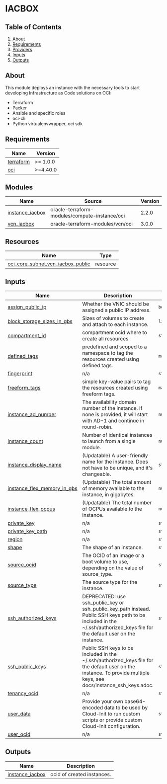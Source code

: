 # IACBOX

## Table of Contents

1. [About](#about)
2. [Requirements](#requirements)
3. [Providers](#Providers)
4. [Inputs](#inputs)
5. [Outputs](#outputs)

## About

This module deploys an instance with the necessary tools to start developing Infrastructure as Code solutions on OCI:

- Terraform
- Packer
- Ansible and specific roles
- oci-cli
- Python virtualenvwrapper, oci sdk

<!-- BEGIN_TF_DOCS -->

## Requirements

| Name | Version |
|------|---------|
| <a name="requirement_terraform"></a> [terraform](#requirement\_terraform) | >= 1.0.0 |
| <a name="requirement_oci"></a> [oci](#requirement\_oci) | >=4.40.0 |
## Modules

| Name | Source | Version |
|------|--------|---------|
| <a name="module_instance_iacbox"></a> [instance\_iacbox](#module\_instance\_iacbox) | oracle-terraform-modules/compute-instance/oci | 2.2.0 |
| <a name="module_vcn_iacbox"></a> [vcn\_iacbox](#module\_vcn\_iacbox) | oracle-terraform-modules/vcn/oci | 3.0.0 |
## Resources

| Name | Type |
|------|------|
| [oci_core_subnet.vcn_iacbox_public](https://registry.terraform.io/providers/hashicorp/oci/latest/docs/resources/core_subnet) | resource |
## Inputs

| Name | Description | Type | Default | Required |
|------|-------------|------|---------|:--------:|
| <a name="input_assign_public_ip"></a> [assign\_public\_ip](#input\_assign\_public\_ip) | Whether the VNIC should be assigned a public IP address. | `bool` | `true` | no |
| <a name="input_block_storage_sizes_in_gbs"></a> [block\_storage\_sizes\_in\_gbs](#input\_block\_storage\_sizes\_in\_gbs) | Sizes of volumes to create and attach to each instance. | `list(string)` | `[]` | no |
| <a name="input_compartment_id"></a> [compartment\_id](#input\_compartment\_id) | compartment ocid where to create all resources | `string` | n/a | yes |
| <a name="input_defined_tags"></a> [defined\_tags](#input\_defined\_tags) | predefined and scoped to a namespace to tag the resources created using defined tags. | `map(string)` | `null` | no |
| <a name="input_fingerprint"></a> [fingerprint](#input\_fingerprint) | n/a | `string` | `null` | no |
| <a name="input_freeform_tags"></a> [freeform\_tags](#input\_freeform\_tags) | simple key-value pairs to tag the resources created using freeform tags. | `map(string)` | `null` | no |
| <a name="input_instance_ad_number"></a> [instance\_ad\_number](#input\_instance\_ad\_number) | The availability domain number of the instance. If none is provided, it will start with AD-1 and continue in round-robin. | `number` | `1` | no |
| <a name="input_instance_count"></a> [instance\_count](#input\_instance\_count) | Number of identical instances to launch from a single module. | `number` | `1` | no |
| <a name="input_instance_display_name"></a> [instance\_display\_name](#input\_instance\_display\_name) | (Updatable) A user-friendly name for the instance. Does not have to be unique, and it's changeable. | `string` | `"iacbox"` | no |
| <a name="input_instance_flex_memory_in_gbs"></a> [instance\_flex\_memory\_in\_gbs](#input\_instance\_flex\_memory\_in\_gbs) | (Updatable) The total amount of memory available to the instance, in gigabytes. | `number` | `6` | no |
| <a name="input_instance_flex_ocpus"></a> [instance\_flex\_ocpus](#input\_instance\_flex\_ocpus) | (Updatable) The total number of OCPUs available to the instance. | `number` | `1` | no |
| <a name="input_private_key"></a> [private\_key](#input\_private\_key) | n/a | `string` | `null` | no |
| <a name="input_private_key_path"></a> [private\_key\_path](#input\_private\_key\_path) | n/a | `string` | `null` | no |
| <a name="input_region"></a> [region](#input\_region) | n/a | `string` | `null` | no |
| <a name="input_shape"></a> [shape](#input\_shape) | The shape of an instance. | `string` | `"VM.Standard.A1.Flex"` | no |
| <a name="input_source_ocid"></a> [source\_ocid](#input\_source\_ocid) | The OCID of an image or a boot volume to use, depending on the value of source\_type. | `string` | n/a | yes |
| <a name="input_source_type"></a> [source\_type](#input\_source\_type) | The source type for the instance. | `string` | `"image"` | no |
| <a name="input_ssh_authorized_keys"></a> [ssh\_authorized\_keys](#input\_ssh\_authorized\_keys) | DEPRECATED: use ssh\_public\_key or ssh\_public\_key\_path instead. Public SSH keys path to be included in the ~/.ssh/authorized\_keys file for the default user on the instance. | `string` | `null` | no |
| <a name="input_ssh_public_keys"></a> [ssh\_public\_keys](#input\_ssh\_public\_keys) | Public SSH keys to be included in the ~/.ssh/authorized\_keys file for the default user on the instance. To provide multiple keys, see docs/instance\_ssh\_keys.adoc. | `string` | `null` | no |
| <a name="input_tenancy_ocid"></a> [tenancy\_ocid](#input\_tenancy\_ocid) | n/a | `string` | `null` | no |
| <a name="input_user_data"></a> [user\_data](#input\_user\_data) | Provide your own base64-encoded data to be used by Cloud-Init to run custom scripts or provide custom Cloud-Init configuration. | `string` | `null` | no |
| <a name="input_user_ocid"></a> [user\_ocid](#input\_user\_ocid) | n/a | `string` | `null` | no |
## Outputs

| Name | Description |
|------|-------------|
| <a name="output_instance_iacbox"></a> [instance\_iacbox](#output\_instance\_iacbox) | ocid of created instances. |

<!-- END_TF_DOCS -->